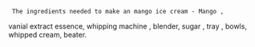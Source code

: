      The ingredients needed to make an mango ice cream - Mango ,
 vanial extract essence,
 whipping machine , 
 blender,
 sugar , 
 tray , 
 bowls,
 whipped cream,
 beater.